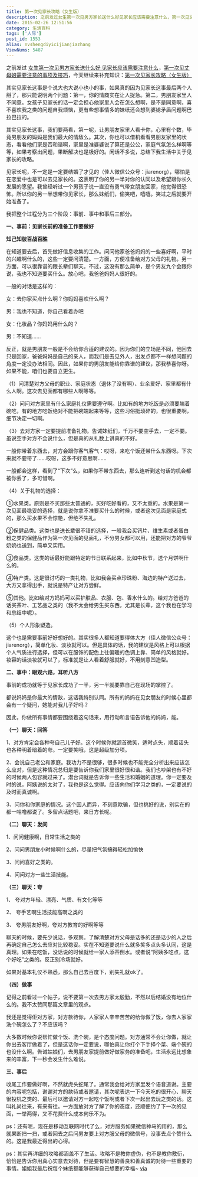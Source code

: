 ```yaml
---
title: 第一次见家长攻略（女生版）
description: 之前发过女生第一次见男方家长送什么好见家长应该需要注意什么，第一次见丈母娘需要注意的事项及技巧，今天继续来补充知识：第一次见家长攻略（女生版）其实见家长这事是个说大也大说小也小的事，如果真的因为见家长这事最后两个人掰了，那只能说明两个问题：第一，你的情商实在让人捉急。第二，男朋友家里人不同意。女孩子见家长的话一定会担心他家里人会在怎么想啊，是不是同意啊，喜不喜欢我之类的问题自我烦恼，更有些想事
date: 2015-02-26 12:51:56
category: 生活百科
tags: ['人际']
post_id: 1553
alias: nvshengdiyicijianjiazhang
ViewNums: 5487
---
```


之前发过 [女生第一次见男方家长送什么好 见家长应该需要注意什么](/blog/nvshengdiyicijiannanfangjiazhang)，[第一次见丈母娘需要注意的事项及技巧](/blog/diyicijianzhangmuniang)，今天继续来补充知识：[第一次见家长攻略（女生版）](/blog/nvshengdiyicijianjiazhang)

其实见家长这事是个说大也大说小也小的事，如果真的因为见家长这事最后两个人掰了，那只能说明两个问题：第一，你的情商实在让人捉急。第二，男朋友家里人不同意。女孩子见家长的话一定会担心他家里人会在怎么想啊，是不是同意啊，喜不喜欢我之类的问题自我烦恼，更有些想事情多的妹纸还会想到婆媳矛盾问题啊巴拉巴拉的。

其实见家长这事，我们要两看，第一呢，让男朋友家里人看卡你，心里有个数，毕竟男朋友的妈妈是我们最大的情敌么。其次，你也可以借机看看男朋友家里的状态，看看他们家是否和谐啊，家里是准婆婆说了算还是公公，家庭气氛怎么样啊等等，如果考察出问题，果断解决也是极好的。闲话不多说，总结下我生活中关于见家长的攻略。

见家长呢，不一定是一定要结婚了才见的（佳人微信公众号：jiarenorg），哪怕是在恋爱中也是可以去见家长的。这表明了你的另一半对你的认同以及希望跟你长久发展的愿望。我曾经听过一个男孩子说一直没有勇气带女朋友回家，他觉得很恐怖。所以你的另一半想带你见家长，那么妹纸们，偷笑吧，嘻嘻。笑过之后就要开始准备了。

我把整个过程分为三个阶段：事前、事中和事后三部分。

**一、事前：见家长前的准备工作要做好**

**知己知彼百战百胜**

在知道要去后，首先做好信息收集的工作。问问他家爸爸妈妈的一些喜好啊，平时的兴趣啊什么的，这些一定要问清楚。一方面，方便准备给对方父母的礼物。另一方面，可以很靠谱的跟长辈们聊天。不过，这没有那么简单，是个男友九个会跟你说，我也不知道要买什么。放心吧，我爸爸妈妈人很好的。

一般的对话是这样的：

女：去你家买点什么啊？你妈妈喜欢什么啊？

男：我也不知道，你自己看着办吧

女：化妆品？你妈妈用什么的？

男：不知道……

反正，就是男朋友一般是不会给你合适的建议的。因为你们的立场是不同，他回去只是回家，爸爸妈妈是自己的亲人，而我们是去见外人，出发点都不一样想问题的角度一定没办法相同。因此，如果你的男朋友能给你靠谱的建议，那我恭喜你呀。如果不能，咱们也要自立更生。

（1）问清楚对方父母的职业、家庭状态（退休了没有啊）、业余爱好、家里都有什么人啊。这次去见面都有哪些人啊等等。

（2）问问对方家里有什么家庭礼仪需要遵守啊。比如有的地方吃饭是必须要端着碗吃，有的地方吃饭绝对不能把碗端起来等等，这些习俗挺琐碎的，也很重要啊，细节决定一切啊。

（3）去对方家一定要提前准备礼物。告诫妹纸们，千万不要空手去，一定不要。虽说空手对方不会说什么，但是真的从礼数上讲真的不好。

一般你带着东西去，对方会跟你客气客气：哎呀，来吃个饭还带什么东西呀。下次来就不要带了……哎呀，这多不好意思啊……

一般都会这样，看到了“下次”么，如果你不带东西去，那么连听到这句话的机会都被你丢了，多可惜啊。

（4）关于礼物的选择：

①水果类。原则是不买那些太普通的，买好吃好看的，又不太重的。水果是第一次见面最稳妥的选择，就是说你拿不准要买什么的时候，或者这次见面是家庭式的，那么买水果不会惊艳，但绝不失礼。

②保健品类。这类也是送长辈很不错的选择，一般我会买钙片、维生素或者蛋白粉之类的保健品作为第一次见面的见面礼，不分男女都可以用，还能把对方的爷爷奶奶也送到，简单又实用。

③食品类。这类的话最好能跟特定的节日联系起来，比如中秋节，送个月饼啊什么的。

④特产类。这是很讨巧的一类礼物，比如我会买点珍珠粉、海边的特产送过去，大方又拿得出手，就说是特产让对方尝鲜。

⑤其他。比如给对方妈妈可以买护肤品、衣服、包、香水什么的。给对方爸爸的话买茶叶、工艺品之类的（我不太会给男生买东西，尤其是长辈，这个我也在学习和总结中呢）。

（5）个人形象塑造。

这个也是需要事前好好想好的。其实很多人都知道要得体大方（佳人微信公众号：jiarenorg），简单化妆、淡妆就可以。但是具体的话，我的建议是风格上可以根据个人气质进行选择，但可以在服饰的配色上往偏暖的色调上靠、简单的风格就好。妆容的话淡妆就可以了，标准就是让人看着舒服就好，不用刻意凹造型。

**二、事中：眼观六路，耳听八方**

事前的成功就等于见家长成功了一半，另一半就要靠自己在现场的掌控了。

都说妈妈是你最大的情敌，这话我特别认同。所有的妈妈在见女朋友的时候心里都会有一个疑问，她能对我儿子好吗？

因此，你做所有事情都要围绕着这句话来，用行动和言语告诉他的妈妈，能。

**（一）聊天：回答**

1、对方肯定会各种夸自己儿子好。这个时候你就颔首微笑，适时点头，顺着话头也各种明着暗着的夸。一定要笑哦，这是超级加分项。

2、会说自己老公和家庭。我功力不是很够，很多时候也不能完全分析出来应该怎么应对，但是这种情况总归是要告诉你我们家里很好很和谐。我们也吵架也有不好的时候两人包容就过来了。潜台词就是告诉你一些生活和婚姻的道理。你一定要及时的说，阿姨说的太对了，我也是这么觉得。应该向你们学习之类的，一定要说的及时而真诚啊。

3、问你和你家庭的情况。这个因人而异，不刻意欺骗，但也挑好的说，别实在的都一咕噜都说了。多留点话题吧，来日方长呢。

**（二）聊天：发问**

1、问问健康啊，日常生活之类的

2、问问男朋友小时候啊什么的，尽量把气氛搞得轻松加愉快

3、问问喜好之类的。

4、问问对方一些生活技能。

**（三）聊天：夸**

1、 夸对方年轻、漂亮、气质、有文化等等

2、 夸手艺啊生活技能高啊之类的

3、 夸男朋友好啊，夸对方教育的好啊等等

聊天的时候，要先少说话，多观察。了解清楚对方父母是话多的还是话少的人之后再确定自己怎么去应对比较稳妥。实在不知道要说什么就多笑多点头多认同，这是真理。如果在吃饭，没话说的时候就给一家人添茶倒水。或者说“阿姨多吃点，这个好吃”之类的。反正别冷场就好。

如果对基本礼仪不熟悉，那么自己去百度下，别失礼就ok了。

**（四）做事**

记得之前看过一个帖子，说不要第一次去男方家太殷勤，不然以后结婚没有地位什么的。我不太赞同那篇文章里的观点。

我还是觉得佢对方家，对方款待你，人家家人辛辛苦苦的给你做了饭，你去人家家洗个碗怎么了？不应该吗？

大多数时候你说帮忙做个饭、洗个碗，是个态度问题。对方通常不会让你做，就让你出去客厅做着了，但是这话你一定要说，哪怕真让你打个下手择个菜、端个碗的也没什么啊。告诫姑娘们，去男朋友家提前做好做家务的准备吧，生活永远比想象来的丰富，下一秒会发生什么难说。

**三、事后**

收尾工作要做好啊，不然就虎头蛇尾了。通常我会给对方家里发个语音道谢。主要的内容呢包括，谢谢对方的款待或者邀请，其次呢表达一下今天吃的很开心、聊天很投机之类的、最后可以邀请对方一起吃个饭啊或者下次一起出去玩之类的话。这叫礼尚往来，有来有往。一方面放对方了解了你的态度，还顺便约了下一次的见面，一举两得，又不花费什么成本何乐不为。

ps：还有呢，现在是移动互联网时代了么，对方服务如果微信神马的用的，那么就果断扫一扫，或者回去之后问男友要上对方服父母的微信号，没事去点个赞什么的。这是我最近得出的心得。

ps：其实再详细的攻略都涵盖不了生活。攻略不是教你虚伪，也不是教你敷衍，恰恰是告诉你用真心实意去对待，但是要有智慧的善良和善真诚的对待一些重要的事情。姐姐我最后祝每个妹纸都能够获得自己想要的幸福~ [via](http://www.douban.com/note/409847033/?qq-pf-to=pcqq.c2c)

